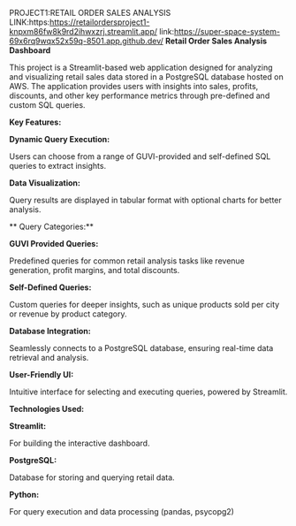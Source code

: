 PROJECT1:RETAIL ORDER SALES ANALYSIS
LINK:https:https://retailordersproject1-knpxm86fw8k9rd2ihwxzrj.streamlit.app/
link:https://super-space-system-69x6rq9wqx52x59q-8501.app.github.dev/
**Retail Order Sales Analysis Dashboard**

  This project is a Streamlit-based web application designed for analyzing and visualizing retail sales data stored in a PostgreSQL database hosted on AWS. The application provides users with insights into sales, profits, discounts, and other key performance metrics through pre-defined and custom SQL queries.

**Key Features:**

**Dynamic Query Execution:**

  Users can choose from a range of GUVI-provided and self-defined SQL queries to extract insights.

**Data Visualization:** 

  Query results are displayed in tabular format with optional charts for better analysis.
  
**
Query Categories:**

**GUVI Provided Queries:** 

  Predefined queries for common retail analysis tasks like revenue generation, profit margins, and total discounts.

**Self-Defined Queries:** 

  Custom queries for deeper insights, such as unique products sold per city or revenue by product category.


**Database Integration:** 

  Seamlessly connects to a PostgreSQL database, ensuring real-time data retrieval and analysis.

**User-Friendly UI:** 

  Intuitive interface for selecting and executing queries, powered by Streamlit.


**Technologies Used:**

**Streamlit:** 

  For building the interactive dashboard.

**PostgreSQL:** 
  
  Database for storing and querying retail data.

**Python:** 
  
  For query execution and data processing (pandas, psycopg2)














  


